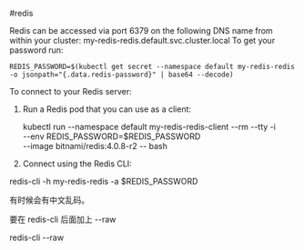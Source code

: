 #redis


Redis can be accessed via port 6379 on the following DNS name from within your cluster:
my-redis-redis.default.svc.cluster.local
To get your password run:

    REDIS_PASSWORD=$(kubectl get secret --namespace default my-redis-redis -o jsonpath="{.data.redis-password}" | base64 --decode)

To connect to your Redis server:

1. Run a Redis pod that you can use as a client:

   kubectl run --namespace default my-redis-redis-client --rm --tty -i \
    --env REDIS_PASSWORD=$REDIS_PASSWORD \
   --image bitnami/redis:4.0.8-r2 -- bash

2. Connect using the Redis CLI:

  redis-cli -h my-redis-redis -a $REDIS_PASSWORD


有时候会有中文乱码。

要在 redis-cli 后面加上 --raw

redis-cli --raw